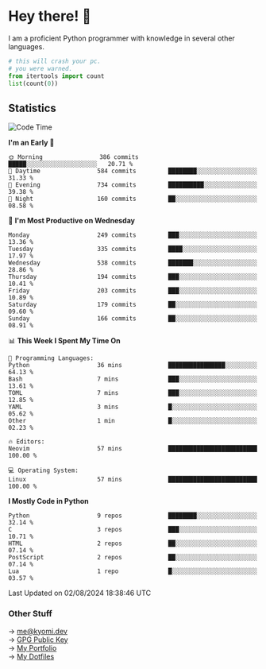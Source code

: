 # Hey there! 👋

I am a proficient Python programmer with knowledge in several other languages.

```py
# this will crash your pc.
# you were warned.
from itertools import count
list(count(0))
```

## Statistics
<!--START_SECTION:waka-->
![Code Time](http://img.shields.io/badge/Code%20Time-1%2C520%20hrs%2017%20mins-blue)

**I'm an Early 🐤** 

```text
🌞 Morning                386 commits         █████░░░░░░░░░░░░░░░░░░░░   20.71 % 
🌆 Daytime                584 commits         ████████░░░░░░░░░░░░░░░░░   31.33 % 
🌃 Evening                734 commits         ██████████░░░░░░░░░░░░░░░   39.38 % 
🌙 Night                  160 commits         ██░░░░░░░░░░░░░░░░░░░░░░░   08.58 % 
```
📅 **I'm Most Productive on Wednesday** 

```text
Monday                   249 commits         ███░░░░░░░░░░░░░░░░░░░░░░   13.36 % 
Tuesday                  335 commits         ████░░░░░░░░░░░░░░░░░░░░░   17.97 % 
Wednesday                538 commits         ███████░░░░░░░░░░░░░░░░░░   28.86 % 
Thursday                 194 commits         ███░░░░░░░░░░░░░░░░░░░░░░   10.41 % 
Friday                   203 commits         ███░░░░░░░░░░░░░░░░░░░░░░   10.89 % 
Saturday                 179 commits         ██░░░░░░░░░░░░░░░░░░░░░░░   09.60 % 
Sunday                   166 commits         ██░░░░░░░░░░░░░░░░░░░░░░░   08.91 % 
```


📊 **This Week I Spent My Time On** 

```text
💬 Programming Languages: 
Python                   36 mins             ████████████████░░░░░░░░░   64.13 % 
Bash                     7 mins              ███░░░░░░░░░░░░░░░░░░░░░░   13.61 % 
TOML                     7 mins              ███░░░░░░░░░░░░░░░░░░░░░░   12.85 % 
YAML                     3 mins              █░░░░░░░░░░░░░░░░░░░░░░░░   05.62 % 
Other                    1 min               █░░░░░░░░░░░░░░░░░░░░░░░░   02.23 % 

🔥 Editors: 
Neovim                   57 mins             █████████████████████████   100.00 % 

💻 Operating System: 
Linux                    57 mins             █████████████████████████   100.00 % 
```

**I Mostly Code in Python** 

```text
Python                   9 repos             ████████░░░░░░░░░░░░░░░░░   32.14 % 
C                        3 repos             ███░░░░░░░░░░░░░░░░░░░░░░   10.71 % 
HTML                     2 repos             ██░░░░░░░░░░░░░░░░░░░░░░░   07.14 % 
PostScript               2 repos             ██░░░░░░░░░░░░░░░░░░░░░░░   07.14 % 
Lua                      1 repo              █░░░░░░░░░░░░░░░░░░░░░░░░   03.57 % 
```




 Last Updated on 02/08/2024 18:38:46 UTC
<!--END_SECTION:waka-->

### Other Stuff

→ [me@kyomi.dev](mailto:me@kyomi.dev)\
→ [GPG Public Key](https://github.com/bitterteriyaki.gpg)\
→ [My Portfolio](https://kyomi.dev)\
→ [My Dotfiles](https://github.com/bitterteriyaki/dotfiles)
